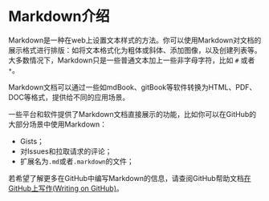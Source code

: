 # Markdown介绍

Markdown是一种在web上设置文本样式的方法。你可以使用Markdown对文档的展示格式进行排版：如将文本格式化为粗体或斜体、添加图像，以及创建列表等。大多数情况下，Markdown只是一些普通文本加上一些非字母字符，比如 `#` 或者 `*`。

Markdown文档可以通过一些如mdBook、gitBook等软件转换为HTML、PDF、DOC等格式，提供给不同的应用场景。

一些平台和软件提供了Markdown文档直接展示的功能，比如你可以在GitHub的大部分场景中使用Markdown：

- Gists；
- 对Issues和拉取请求的评论；
- 扩展名为`.md`或者`.markdown`的文件；

若希望了解更多在GitHub中编写Markdown的信息，请查阅GitHub帮助文档[在GitHub上写作(Writing on GitHub)](https://help.github.com/en/categories/writing-on-github)。